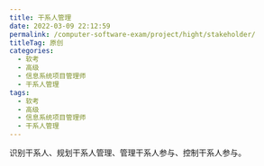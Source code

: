 ```yaml
---
title: 干系人管理
date: 2022-03-09 22:12:59
permalink: /computer-software-exam/project/hight/stakeholder/
titleTag: 原创
categories: 
  - 软考
  - 高级
  - 信息系统项目管理师
  - 干系人管理
tags: 
  - 软考
  - 高级
  - 信息系统项目管理师
  - 干系人管理
---
```


识别干系人、规划干系人管理、管理干系人参与、控制干系人参与。

<!-- more -->